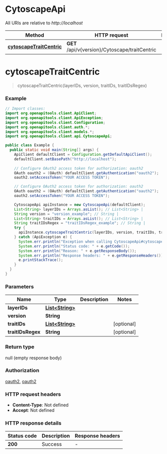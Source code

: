 # CytoscapeApi

All URIs are relative to *http://localhost*

| Method | HTTP request | Description |
|------------- | ------------- | -------------|
| [**cytoscapeTraitCentric**](CytoscapeApi.md#cytoscapeTraitCentric) | **GET** /api/v{version}/Cytoscape/traitCentric |  |


<a name="cytoscapeTraitCentric"></a>
# **cytoscapeTraitCentric**
> cytoscapeTraitCentric(layerIDs, version, traitIDs, traitIDsRegex)



### Example
```java
// Import classes:
import org.openapitools.client.ApiClient;
import org.openapitools.client.ApiException;
import org.openapitools.client.Configuration;
import org.openapitools.client.auth.*;
import org.openapitools.client.models.*;
import org.openapitools.client.api.CytoscapeApi;

public class Example {
  public static void main(String[] args) {
    ApiClient defaultClient = Configuration.getDefaultApiClient();
    defaultClient.setBasePath("http://localhost");
    
    // Configure OAuth2 access token for authorization: oauth2
    OAuth oauth2 = (OAuth) defaultClient.getAuthentication("oauth2");
    oauth2.setAccessToken("YOUR ACCESS TOKEN");

    // Configure OAuth2 access token for authorization: oauth2
    OAuth oauth2 = (OAuth) defaultClient.getAuthentication("oauth2");
    oauth2.setAccessToken("YOUR ACCESS TOKEN");

    CytoscapeApi apiInstance = new CytoscapeApi(defaultClient);
    List<String> layerIDs = Arrays.asList(); // List<String> | 
    String version = "version_example"; // String | 
    List<String> traitIDs = Arrays.asList(); // List<String> | 
    String traitIDsRegex = "traitIDsRegex_example"; // String | 
    try {
      apiInstance.cytoscapeTraitCentric(layerIDs, version, traitIDs, traitIDsRegex);
    } catch (ApiException e) {
      System.err.println("Exception when calling CytoscapeApi#cytoscapeTraitCentric");
      System.err.println("Status code: " + e.getCode());
      System.err.println("Reason: " + e.getResponseBody());
      System.err.println("Response headers: " + e.getResponseHeaders());
      e.printStackTrace();
    }
  }
}
```

### Parameters

| Name | Type | Description  | Notes |
|------------- | ------------- | ------------- | -------------|
| **layerIDs** | [**List&lt;String&gt;**](String.md)|  | |
| **version** | **String**|  | |
| **traitIDs** | [**List&lt;String&gt;**](String.md)|  | [optional] |
| **traitIDsRegex** | **String**|  | [optional] |

### Return type

null (empty response body)

### Authorization

[oauth2](../README.md#oauth2), [oauth2](../README.md#oauth2)

### HTTP request headers

 - **Content-Type**: Not defined
 - **Accept**: Not defined

### HTTP response details
| Status code | Description | Response headers |
|-------------|-------------|------------------|
| **200** | Success |  -  |

